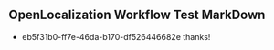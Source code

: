 ## OpenLocalization Workflow Test MarkDown
* eb5f31b0-ff7e-46da-b170-df526446682e thanks!

<!--HONumber=Nov16_HO5-->


